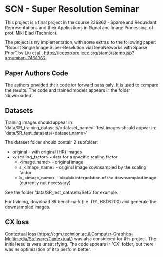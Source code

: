 # SCN - Super Resolution Seminar

This project is a final project in the course 236862 - Sparse and Redundant Representations and their Applications in Signal and Image Processing, of prof. Miki Elad (Technion).

The project is my implementation, with some extras, to the following paper: "Robust Single Image Super-Resolution via DeepNetworks with Sparse Prior”, by Liu et al., https://ieeexplore.ieee.org/stamp/stamp.jsp?arnumber=7466062.

## Paper Authors Code

The authors provided their code for forward pass only. It is used to compare the results.
The code and trained models appears in the folder 'downloaded'.

## Datasets

Training images should appear in: 'data/SR_training_datasets/<dataset_name>'
Test images should appear in: 'data/SR_test_datasets/<dataset_name>'

The dataset folder should contain 2 subfolder:
* original - with original (HR) images
* x<scaling_factor> - data for a specific scaling factor
	- <image_name> - original image
	- s_<image_name> - original image downsampled by the scaling factor
	- b_<image_name> - bicubic interpolation of the downsampled image (currently not necessary)

See the folder 'data/SR_test_datasets/Set5' for example.

For training, download SR benchmark (i.e. T91, BSDS200) and generate the downsampled images.

## CX loss

Contextual loss (https://cgm.technion.ac.il/Computer-Graphics-Multimedia/Software/Contextual/) was also considered for this project. The initial results were unsatisfying. The code appears in 'CX' folder, but there was no optimization of it to perform better.